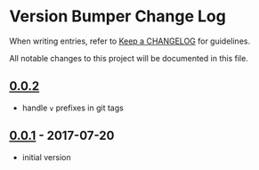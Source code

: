 # Version Bumper Change Log

When writing entries, refer to [Keep a CHANGELOG](http://keepachangelog.com/) for guidelines.

All notable changes to this project will be documented in this file.

## [0.0.2]

- handle `v` prefixes in git tags

[0.0.2]: https://github.com/glensc/version-bump/compare/0.0.1...master

## [0.0.1] - 2017-07-20

- initial version

[0.0.1]: https://github.com/glensc/version-bump/commits/0.0.1
